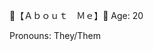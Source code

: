 :pink_heart:【﻿Ａｂｏｕｔ　Ｍｅ】:pink_heart:
Age: 20

Pronouns: They/Them
<!--
**psychoticnmina/psychoticnmina** is a ✨ _special_ ✨ repository because its `README.md` (this file) appears on your GitHub profile.

Here are some ideas to get you started:

- 🔭 I’m currently working on ...
- 🌱 I’m currently learning ...
- 👯 I’m looking to collaborate on ...
- 🤔 I’m looking for help with ...
- 💬 Ask me about ...
- 📫 How to reach me: ...
- 😄 Pronouns: ...
- ⚡ Fun fact: ...
-->
